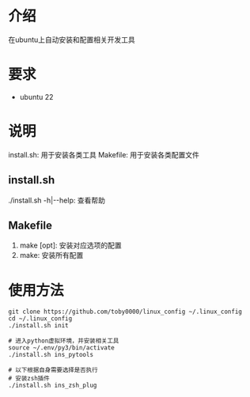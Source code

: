 # 介绍
在ubuntu上自动安装和配置相关开发工具

# 要求
- ubuntu 22

# 说明
install.sh: 用于安装各类工具
Makefile: 用于安装各类配置文件

## install.sh
./install.sh -h|--help: 查看帮助

## Makefile
1. make [opt]: 安装对应选项的配置
2. make: 安装所有配置

# 使用方法
``````
git clone https://github.com/toby0000/linux_config ~/.linux_config
cd ~/.linux_config
./install.sh init

# 进入python虚拟环境，并安装相关工具
source ~/.env/py3/bin/activate
./install.sh ins_pytools

# 以下根据自身需要选择是否执行
# 安装zsh插件
./install.sh ins_zsh_plug
````````
